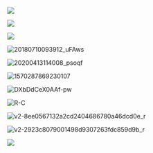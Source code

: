 ![](https://pic.xinsong.xyz/img/202208162258953.png)





![](https://pic.xinsong.xyz/img/202206121034428.jpg)



![](https://pic.xinsong.xyz/img/202206121039275.jpg)



![20180710093912_uFAws](https://pic.xinsong.xyz/img/202208171102538.jpeg)





![20200413114008_psoqf](https://pic.xinsong.xyz/img/202208171102717.jpeg)





![1570287869230107](https://pic.xinsong.xyz/img/202208171102864.jpg)



![DXbDdCeX0AAf-pw](https://pic.xinsong.xyz/img/202208171102250.jpg)



![R-C](https://pic.xinsong.xyz/img/202208171102194.jpg)



![v2-8ee0567132a2cd2404686780a46dcd0e_r](https://pic.xinsong.xyz/img/202208171102930.jpg)



![v2-2923c8079001498d9307263fdc859d9b_r](https://pic.xinsong.xyz/img/202208171102798.jpg)



![](https://cdn.codelib.xyz/%E4%B8%8B%E8%BD%BD.jpg)

